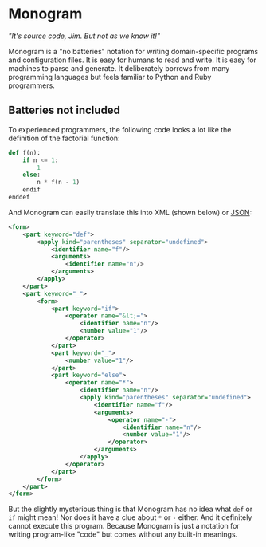 # Monogram

_"It's source code, Jim. But not as we know it!"_

Monogram is a "no batteries" notation for writing domain-specific programs and
configuration files. It is easy for humans to read and write. It is easy for
machines to parse and generate. It deliberately borrows from many programming
languages but feels familiar to Python and Ruby programmers.

## Batteries not included

To experienced programmers, the following code looks a lot like the definition
of the factorial function:
```py
def f(n):
    if n <= 1:
        1
    else:
        n * f(n - 1)
    endif
enddef
```

And Monogram can easily translate this into XML (shown below) or [JSON](docs/json.md):
```xml
<form>
    <part keyword="def">
        <apply kind="parentheses" separator="undefined">
            <identifier name="f"/>
            <arguments>
                <identifier name="n"/>
            </arguments>
        </apply>
    </part>
    <part keyword="_">
        <form>
            <part keyword="if">
                <operator name="&lt;=">
                    <identifier name="n"/>
                    <number value="1"/>
                </operator>
            </part>
            <part keyword="_">
                <number value="1"/>
            </part>
            <part keyword="else">
                <operator name="*">
                    <identifier name="n"/>
                    <apply kind="parentheses" separator="undefined">
                        <identifier name="f"/>
                        <arguments>
                            <operator name="-">
                                <identifier name="n"/>
                                <number value="1"/>
                            </operator>
                        </arguments>
                    </apply>
                </operator>
            </part>
        </form>
    </part>
</form>
```

But the slightly mysterious thing is that Monogram has no idea what `def` or
`if` might mean! Nor does it have a clue about `*` or `-` either. And it
definitely cannot execute this program. Because Monogram is just a notation for
writing program-like "code" but comes without any built-in meanings.
